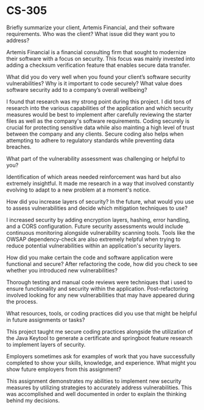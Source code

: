 # CS-305

Briefly summarize your client, Artemis Financial, and their software requirements. Who was the client? What issue did they want you to address?

Artemis Financial is a financial consulting firm that sought to modernize their software with a focus on security. This focus was mainly invested into adding a checksum verification feature that enables secure data transfer.



What did you do very well when you found your client’s software security vulnerabilities? Why is it important to code securely? What value does software security add to a company’s overall wellbeing?

I found that research was my strong point during this project. I did tons of research into the various capabilities of the application and which security measures would be best to implement after carefully reviewing the starter files as well as the company's software requirements. Coding securely is crucial for protecting sensitive data while also mainting a high level of trust between the company and any clients. Secure coding also helps when attempting to adhere to regulatory standards while preventing data breaches. 



What part of the vulnerability assessment was challenging or helpful to you?

Identification of which areas needed reinforcement was hard but also extremely insightful. It made me research in a way that involved constantly evolving to adapt to a new problem at a moment's notice.



How did you increase layers of security? In the future, what would you use to assess vulnerabilities and decide which mitigation techniques to use?

I increased security by adding encryption layers, hashing, error handling, and a CORS configuration. Future security assessments would include continuous monitoring alongside vulnerability scanning tools. Tools like the OWSAP dependency-check are also extremely helpful when trying to reduce potential vulnerabilities within an application's security layers. 


How did you make certain the code and software application were functional and secure? After refactoring the code, how did you check to see whether you introduced new vulnerabilities?

Thorough testing and manual code reviews were techniques that i used to ensure functionality and security within the application. Post-refactoring involved looking for any new vulnerabilities that may have appeared during the process. 



What resources, tools, or coding practices did you use that might be helpful in future assignments or tasks?

This project taught me secure coding practices alongside the utilization of the Java Keytool to generate a certificate and springboot feature research to implement layers of security. 



Employers sometimes ask for examples of work that you have successfully completed to show your skills, knowledge, and experience. What might you show future employers from this assignment?

This assignment demonstrates my abilities to implement new security measures by utilizing strategies to accurately address vulnerabilities. This was accomplished and well documented in order to explain the thinking behind my decisions. 
